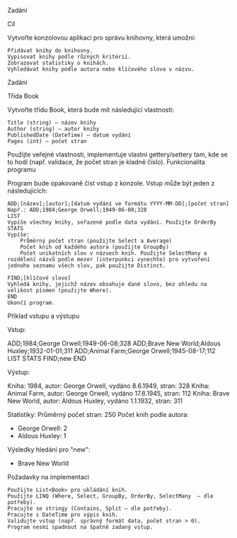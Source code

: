 Zadání

Cíl

Vytvořte konzolovou aplikaci pro správu knihovny, která umožní:

    Přidávat knihy do knihovny.
    Vypisovat knihy podle různých kritérií.
    Zobrazovat statistiky o knihách.
    Vyhledávat knihy podle autora nebo klíčového slova v názvu.

Zadání

Třída Book

Vytvořte třídu Book, která bude mít následující vlastnosti:

    Title (string) – název knihy
    Author (string) – autor knihy
    PublishedDate (DateTime) – datum vydání
    Pages (int) – počet stran

Použijte veřejné vlastnosti, implementuje vlastní gettery/settery tam, kde se to hodí (např. validace, že počet stran je kladné číslo).
Funkcionalita programu

Program bude opakovaně číst vstup z konzole. Vstup může být jeden z následujících:

    ADD;[název];[autor];[datum vydání ve formátu YYYY-MM-DD];[počet stran]
    Např.: ADD;1984;George Orwell;1949-06-08;328
    LIST
    Vypíše všechny knihy, seřazené podle data vydání. Použijte OrderBy
    STATS
    Vypíše:
        Průměrný počet stran (použijte Select a Average)
        Počet knih od každého autora (použijte GroupBy)
        Počet unikatních slov v názvech knih. Použijte SelectMany a rozdělení názvů podle mezer (interpunkci vynechte) pro vytvoření jednoho seznamu všech slov, pak použijte Distinct.

    FIND;[klíčové slovo]
    Vyhledá knihy, jejichž název obsahuje dané slovo, bez ohledu na velikost písmen (použijte Where).
    END
    Ukončí program.

Příklad vstupu a výstupu

Vstup:

ADD;1984;George Orwell;1949-06-08;328
ADD;Brave New World;Aldous Huxley;1932-01-01;311
ADD;Animal Farm;George Orwell;1945-08-17;112
LIST
STATS
FIND;new
END

Výstup:

Kniha: 1984, autor: George Orwell, vydáno 8.6.1949, stran: 328
Kniha: Animal Farm, autor: George Orwell, vydáno 17.8.1945, stran: 112
Kniha: Brave New World, autor: Aldous Huxley, vydáno 1.1.1932, stran: 311

Statistiky:
Průměrný počet stran: 250
Počet knih podle autora:
 - George Orwell: 2
 - Aldous Huxley: 1

Výsledky hledání pro "new":
 - Brave New World

Požadavky na implementaci

    Použijte List<Book> pro ukládání knih.
    Použijte LINQ (Where, Select, GroupBy, OrderBy, SelectMany  – dle potřeby).
    Pracujte se stringy (Contains, Split – dle potřeby).
    Pracujte s DateTime pro výpis knih.
    Validujte vstup (např. správný formát data, počet stran > 0).
    Program nesmí spadnout na špatně zadaný vstup.
